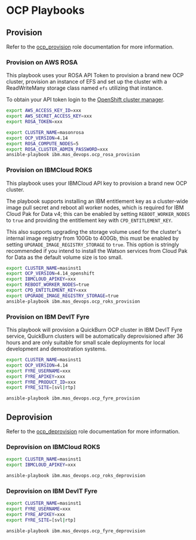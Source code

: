 OCP Playbooks
===============================================================================

Provision
-------------------------------------------------------------------------------
Refer to the [ocp_provision](../roles/ocp_provision.md) role documentation for more information.

### Provision on AWS ROSA
This playbook uses your ROSA API Token to provision a brand new OCP cluster, provision an instance of EFS and set up the cluster with a ReadWriteMany storage class named `efs` utilizing that instance.

To obtain your API token login to the [OpenShift cluster manager](https://console.redhat.com/openshift/token/rosa/show#).

```bash
export AWS_ACCESS_KEY_ID=xxx
export AWS_SECRET_ACCESS_KEY=xxx
export ROSA_TOKEN=xxx

export CLUSTER_NAME=masonrosa
export OCP_VERSION=4.14
export ROSA_COMPUTE_NODES=5
export ROSA_CLUSTER_ADMIN_PASSWORD=xxx
ansible-playbook ibm.mas_devops.ocp_rosa_provision
```

### Provision on IBMCloud ROKS
This playbook uses your IBMCloud API key to provision a brand new OCP cluster.

The playbook supports installing an IBM entitlement key as a cluster-wide image pull secret and reboot all worker nodes, which is required for IBM Cloud Pak for Data v4; this can be enabled by setting `REBOOT_WORKER_NODES` to `true` and providing the entitlement key with `CPD_ENTITLEMENT_KEY`.

This also supports upgrading the storage volume used for the cluster's internal image registry from 100Gb to 400Gb, this must be enabled by setting `UPGRADE_IMAGE_REGISTRY_STORAGE` to `true`.  This option is stringly recommended if you intend to install the Watson services from Cloud Pak for Data as the default volume size is too small.

```bash
export CLUSTER_NAME=masinst1
export OCP_VERSION=4.14_openshift
export IBMCLOUD_APIKEY=xxx
export REBOOT_WORKER_NODES=true
export CPD_ENTITLEMENT_KEY=xxx
export UPGRADE_IMAGE_REGISTRY_STORAGE=true
ansible-playbook ibm.mas_devops.ocp_roks_provision
```

### Provision on IBM DevIT Fyre
This playbook will provision a QuickBurn OCP cluster in IBM DevIT Fyre service, QuickBurn clusters will be automatically deprovisioned after 36 hours and are only suitable for small scale deployments for local development and demostration systems.

```bash
export CLUSTER_NAME=masinst1
export OCP_VERSION=4.14
export FYRE_USERNAME=xxx
export FYRE_APIKEY=xxx
export FYRE_PRODUCT_ID=xxx
export FYRE_SITE=[svl|rtp]

ansible-playbook ibm.mas_devops.ocp_fyre_provision
```


Deprovision
-------------------------------------------------------------------------------
Refer to the [ocp_deprovision](../roles/ocp_deprovision.md) role documentation for more information.

### Deprovision on IBMCloud ROKS
```bash
export CLUSTER_NAME=masinst1
export IBMCLOUD_APIKEY=xxx

ansible-playbook ibm.mas_devops.ocp_roks_deprovision
```

### Deprovision on IBM DevIT Fyre
```bash
export CLUSTER_NAME=masinst1
export FYRE_USERNAME=xxx
export FYRE_APIKEY=xxx
export FYRE_SITE=[svl|rtp]

ansible-playbook ibm.mas_devops.ocp_fyre_deprovision
```
